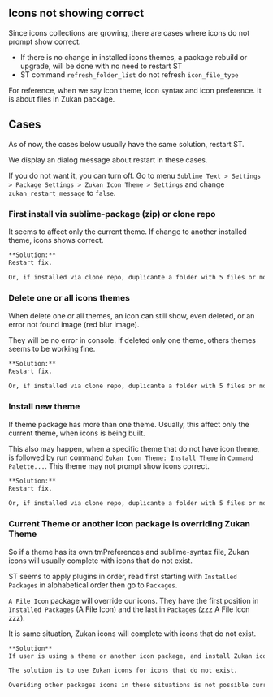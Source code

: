 ## Icons not showing correct

Since icons collections are growing, there are cases where icons do not prompt show correct.  

- If there is no change in installed icons themes, a package rebuild or upgrade, will be done with no need to restart ST  
- ST command `refresh_folder_list` do not refresh `icon_file_type`  

For reference, when we say icon theme, icon syntax and icon preference. It is about files in Zukan package.

## Cases

As of now, the cases below usually have the same solution, restart ST.

We display an dialog message about restart in these cases.  

If you do not want it, you can turn off. Go to menu `Sublime Text > Settings > Package Settings > Zukan Icon Theme > Settings` and change `zukan_restart_message` to `false`.  

### First install via sublime-package (zip) or clone repo

It seems to affect only the current theme. If change to another installed theme, icons shows correct.

```markdown
**Solution:** 
Restart fix. 

Or, if installed via clone repo, duplicante a folder with 5 files or more, seems to force reload.
```

### Delete one or all icons themes

When delete one or all themes, an icon can still show, even deleted, or an error not found image (red blur image).  

They will be no error in console. If deleted only one theme, others themes seems to be working fine.  

```markdown
**Solution:** 
Restart fix. 

Or, if installed via clone repo, duplicante a folder with 5 files or more, seems to force reload.
```

### Install new theme

If theme package has more than one theme. Usually, this affect only the current theme, when icons is being built.

This also may happen, when a specific theme that do not have icon theme, is followed by run command `Zukan Icon Theme: Install Theme` in `Command Palette...`. This theme may not prompt show icons correct.  

```markdown
**Solution:** 
Restart fix. 

Or, if installed via clone repo, duplicante a folder with 5 files or more, seems to force reload.
```


### Current Theme or another icon package is overriding Zukan Theme

So if a theme has its own tmPreferences and sublime-syntax file, Zukan icons will usually complete with icons that do not exist.  

ST seems to apply plugins in order, read first starting with `Installed Packages` in alphabetical order then go to `Packages`.  

`A File Icon` package will override our icons. They have the first position in `Installed Packages` (A File Icon) and the last in `Packages` (zzz A File Icon zzz).  

It is same situation, Zukan icons will complete with icons that do not exist.

```markdown
**Solution**
If user is using a theme or another icon package, and install Zukan icons.

The solution is to use Zukan icons for icons that do not exist.

Overiding other packages icons in these situations is not possible currently, as explained above, without changing others packages.
```
